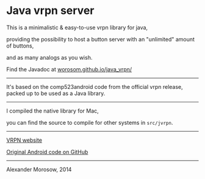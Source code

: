 Java vrpn server
=========

This is a minimalistic & easy-to-use vrpn library for java,

providing the possibility to host a button server with an "unlimited" amount of buttons,

and as many analogs as you wish.

Find the Javadoc at [worosom.github.io/java_vrpn/](http://worosom.github.io/java_vrpn/)

---
It's based on the comp523android code from the official vrpn release, packed up to be used as a Java library.

---
I compiled the native library for Mac,

you can find the source to compile for other systems in `src/jvrpn`.

---
[VRPN website](http://www.cs.unc.edu/Research/vrpn/)

[Original Android code on GitHub](https://github.com/rpavlik/vrpn/tree/master/vrpn_android)

---
Alexander Morosow, 2014
